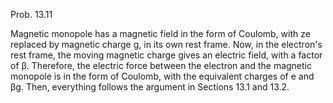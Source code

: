 Prob. 13.11

Magnetic monopole has a magnetic field in the form of Coulomb, with ze replaced by magnetic charge g, in its own rest frame. Now, in the electron's rest frame, the moving magnetic charge gives an electric field, with a factor of β. Therefore, the electric force between the electron and the magnetic monopole is in the form of Coulomb, with the equivalent charges of e and βg. Then, everything follows the argument in Sections 13.1 and 13.2.
